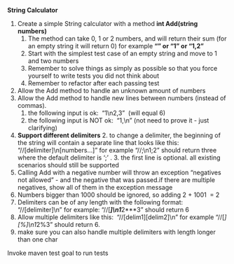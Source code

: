 **String Calculator**

1.  Create a simple String calculator with a method **int Add(string numbers)**
    1.  The method can take 0, 1 or 2 numbers, and will return their sum (for an empty string it will return 0) for example **“” or “1” or “1,2”**
    2.  Start with the simplest test case of an empty string and move to 1 and two numbers
    3.  Remember to solve things as simply as possible so that you force yourself to write tests you did not think about
    4.  Remember to refactor after each passing test
2.  Allow the Add method to handle an unknown amount of numbers
3.  Allow the Add method to handle new lines between numbers (instead of commas).
    1.  the following input is ok:  “1\n2,3”  (will equal 6)
    2.  the following input is NOT ok:  “1,\n” (not need to prove it - just clarifying)
4.  **Support different delimiters**
    2.  to change a delimiter, the beginning of the string will contain a separate line that looks like this:   “//[delimiter]\n[numbers…]” for example “//;\n1;2” should return three where the default delimiter is ‘;’ .
    3.  the first line is optional. all existing scenarios should still be supported
5.  Calling Add with a negative number will throw an exception “negatives not allowed” - and the negative that was passed.if there are multiple negatives, show all of them in the exception message
6.  Numbers bigger than 1000 should be ignored, so adding 2 + 1001  = 2
7.  Delimiters can be of any length with the following format:  “//[delimiter]\n” for example: “//[***]\n1***2***3” should return 6
8.  Allow multiple delimiters like this:  “//[delim1][delim2]\n” for example “//[*][%]\n1*2%3” should return 6.
9.  make sure you can also handle multiple delimiters with length longer than one char

Invoke maven test goal to run tests